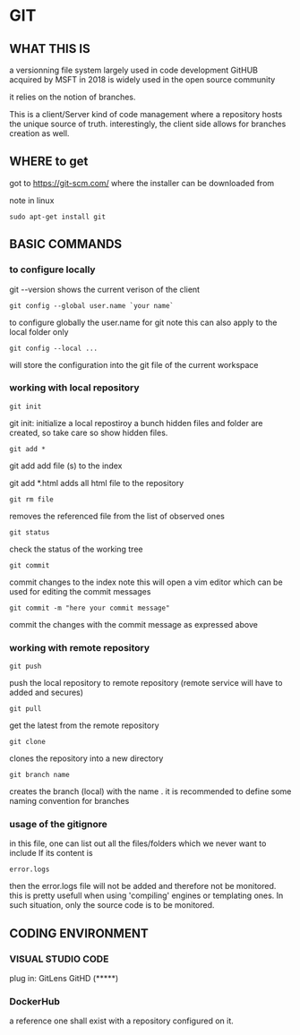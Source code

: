 # GIT
## WHAT THIS IS
a versionning file system largely used in code development
GitHUB acquired by MSFT in 2018 is widely used in the open source community

it relies on the notion of branches.

This is a client/Server kind of code management where a repository hosts the unique source of truth. interestingly, the client side allows for branches creation as well.

## WHERE to get
got to https://git-scm.com/
where the installer can be downloaded from 

note in linux
````
sudo apt-get install git
````

## BASIC COMMANDS

### to configure locally
git --version
shows the current verison of the client
````
git config --global user.name `your name`
````
to configure globally the user.name for git
note this can also apply to the local folder only

````
git config --local ...
````
will store the configuration into the git file of the current workspace


### working with local repository
````
git init
````
git init: initialize a local repostiroy
a bunch hidden files and folder are created, so take care so show hidden files.

````
git add *
````
git add <file> add file (s) to the index

git add *.html adds all html file to the repository

````
git rm file
````
removes the referenced file from the list of observed ones

````
git status
````
check the status of the working tree

```` 
git commit
````
 commit changes to the index
note this will open a vim editor which can be used for editing the commit messages

````
git commit -m "here your commit message"
````
commit the changes with the commit message as expressed above

### working with remote repository
````
git push
````
push the local repository to remote repository
(remote service will have to added and secures)

````
git pull
````
get the latest from the remote repository

````
git clone
````
clones the repository into a new directory

````
git branch name
````
creates the branch (local) with the name <name>. it is recommended to define some naming convention for branches


### usage of the gitignore
in this file, one can list out all the files/folders which we never want to include
If its content is
````
error.logs
````
then the error.logs file will not be added and therefore not be monitored.
this is pretty usefull when using 'compiling' engines or templating ones. In such situation, only the source code is to be monitored.

## CODING ENVIRONMENT

### VISUAL STUDIO CODE
plug in: GitLens GitHD (*****)

### DockerHub
a reference one shall exist with a repository configured on it.